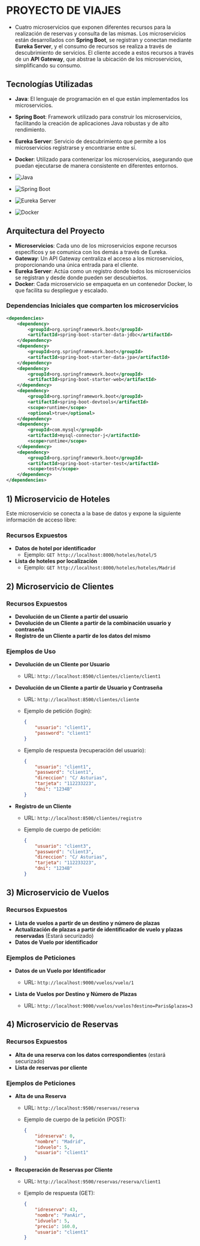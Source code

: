 # PROYECTO DE VIAJES

- Cuatro microservicios que exponen diferentes recursos para la realización de reservas y consulta de las mismas. Los microservicios están desarrollados con **Spring Boot**, se registran y conectan mediante **Eureka Server**, y el consumo de recursos se realiza a través de descubrimiento de servicios. El cliente accede a estos recursos a través de un **API Gateway**, que abstrae la ubicación de los microservicios, simplificando su consumo.

## Tecnologías Utilizadas

- **Java**: El lenguaje de programación en el que están implementados los microservicios.
- **Spring Boot**: Framework utilizado para construir los microservicios, facilitando la creación de aplicaciones Java robustas y de alto rendimiento.
- **Eureka Server**: Servicio de descubrimiento que permite a los microservicios registrarse y encontrarse entre sí.
- **Docker**: Utilizado para contenerizar los microservicios, asegurando que puedan ejecutarse de manera consistente en diferentes entornos.

- ![Java](https://upload.wikimedia.org/wikipedia/en/3/30/Java_programming_language_logo.svg)
- ![Spring Boot](https://spring.io/images/projects/spring-boot-7f2e24fb962501672cc91ccd285ed2ba.svg)
- ![Eureka Server](https://spring.io/images/projects/spring-cloud-bdd81fb3a652e21d29210094a3e42a4b.svg)
- ![Docker](https://www.docker.com/sites/default/files/d8/2019-07/Moby-logo.png)

  
## Arquitectura del Proyecto

- **Microservicios**: Cada uno de los microservicios expone recursos específicos y se comunica con los demás a través de Eureka.
- **Gateway**: Un API Gateway centraliza el acceso a los microservicios, proporcionando una única entrada para el cliente.
- **Eureka Server**: Actúa como un registro donde todos los microservicios se registran y desde donde pueden ser descubiertos.
- **Docker**: Cada microservicio se empaqueta en un contenedor Docker, lo que facilita su despliegue y escalado.


### Dependencias Iniciales que comparten los microservicios
```xml
<dependencies>
    <dependency>
        <groupId>org.springframework.boot</groupId>
        <artifactId>spring-boot-starter-data-jdbc</artifactId>
    </dependency>
    <dependency>
        <groupId>org.springframework.boot</groupId>
        <artifactId>spring-boot-starter-data-jpa</artifactId>
    </dependency>
    <dependency>
        <groupId>org.springframework.boot</groupId>
        <artifactId>spring-boot-starter-web</artifactId>
    </dependency>
    <dependency>
        <groupId>org.springframework.boot</groupId>
        <artifactId>spring-boot-devtools</artifactId>
        <scope>runtime</scope>
        <optional>true</optional>
    </dependency>
    <dependency>
        <groupId>com.mysql</groupId>
        <artifactId>mysql-connector-j</artifactId>
        <scope>runtime</scope>
    </dependency>
    <dependency>
        <groupId>org.springframework.boot</groupId>
        <artifactId>spring-boot-starter-test</artifactId>
        <scope>test</scope>
    </dependency>
</dependencies>
```


## 1) Microservicio de Hoteles

Este microservicio se conecta a la base de datos y expone la siguiente información de acceso libre:

### Recursos Expuestos
- **Datos de hotel por identificador**
  - Ejemplo: `GET http://localhost:8000/hoteles/hotel/5`
- **Lista de hoteles por localización**
  - Ejemplo: `GET http://localhost:8000/hoteles/hoteles/Madrid`



## 2) Microservicio de Clientes

### Recursos Expuestos

- **Devolución de un Cliente a partir del usuario**
- **Devolución de un Cliente a partir de la combinación usuario y contraseña**
- **Registro de un Cliente a partir de los datos del mismo**


### Ejemplos de Uso

- **Devolución de un Cliente por Usuario**

  - URL: `http://localhost:8500/clientes/cliente/client1`

- **Devolución de un Cliente a partir de Usuario y Contraseña**

  - URL: `http://localhost:8500/clientes/cliente`
  - Ejemplo de petición (login):
  
    ```json
    {
        "usuario": "client1",
        "password": "client1"
    }
    ```

  - Ejemplo de respuesta (recuperación del usuario):
  
    ```json
    {
        "usuario": "client1",
        "password": "client1",
        "direccion": "C/ Asturias",
        "tarjeta": "112233223",
        "dni": "1234B"
    }
    ```

- **Registro de un Cliente**

  - URL: `http://localhost:8500/clientes/registro`
  - Ejemplo de cuerpo de petición:
  
    ```json
    {
        "usuario": "client3",
        "password": "client3",
        "direccion": "C/ Asturias",
        "tarjeta": "112233223",
        "dni": "1234B"
    }
    ```
## 3) Microservicio de Vuelos

### Recursos Expuestos

- **Lista de vuelos a partir de un destino y número de plazas**
- **Actualización de plazas a partir de identificador de vuelo y plazas reservadas** (Estará securizado)
- **Datos de Vuelo por identificador**

### Ejemplos de Peticiones

- **Datos de un Vuelo por Identificador**
  
  - URL: `http://localhost:9000/vuelos/vuelo/1`

- **Lista de Vuelos por Destino y Número de Plazas**

  - URL: `http://localhost:9000/vuelos/vuelos?destino=Paris&plazas=3`

## 4) Microservicio de Reservas

### Recursos Expuestos

- **Alta de una reserva con los datos correspondientes** (estará securizado)
- **Lista de reservas por cliente**

### Ejemplos de Peticiones

- **Alta de una Reserva**

  - URL: `http://localhost:9500/reservas/reserva`
  - Ejemplo de cuerpo de la petición (POST):
  
    ```json
    {
        "idreserva": 0,
        "nombre": "Madrid",
        "idvuelo": 5,
        "usuario": "client1"
    }
    ```

- **Recuperación de Reservas por Cliente**

  - URL: `http://localhost:9500/reservas/reserva/client1`
  - Ejemplo de respuesta (GET):
  
    ```json
    {
        "idreserva": 43,
        "nombre": "PanAir",
        "idvuelo": 5,
        "precio": 160.0,
        "usuario": "client1"
    }
    ```

